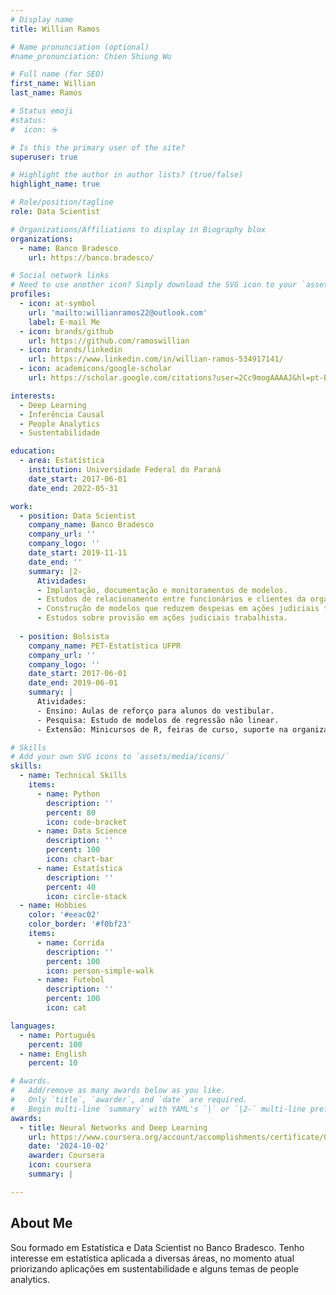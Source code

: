 ```yaml
---
# Display name
title: Willian Ramos

# Name pronunciation (optional)
#name_pronunciation: Chien Shiung Wu

# Full name (for SEO)
first_name: Willian
last_name: Ramos

# Status emoji
#status:
#  icon: ☕️

# Is this the primary user of the site?
superuser: true

# Highlight the author in author lists? (true/false)
highlight_name: true

# Role/position/tagline
role: Data Scientist

# Organizations/Affiliations to display in Biography blox
organizations:
  - name: Banco Bradesco
    url: https://banco.bradesco/

# Social network links
# Need to use another icon? Simply download the SVG icon to your `assets/media/icons/` folder.
profiles:
  - icon: at-symbol
    url: 'mailto:willianramos22@outlook.com'
    label: E-mail Me
  - icon: brands/github
    url: https://github.com/ramoswillian
  - icon: brands/linkedin
    url: https://www.linkedin.com/in/willian-ramos-534917141/
  - icon: academicons/google-scholar
    url: https://scholar.google.com/citations?user=2Cc9mogAAAAJ&hl=pt-BR

interests:
  - Deep Learning
  - Inferência Causal
  - People Analytics
  - Sustentabilidade

education:
  - area: Estatística
    institution: Universidade Federal do Paraná
    date_start: 2017-06-01
    date_end: 2022-05-31

work:
  - position: Data Scientist 
    company_name: Banco Bradesco
    company_url: ''
    company_logo: ''
    date_start: 2019-11-11
    date_end: ''
    summary: |2-
      Atividades:
      - Implantação, documentação e monitoramentos de modelos. 
      - Estudos de relacionamento entre funcionários e clientes da organização.
      - Construção de modelos que reduzem despesas em ações judiciais trabalhista. 
      - Estudos sobre provisão em ações judiciais trabalhista. 
      
  - position: Bolsista
    company_name: PET-Estatística UFPR
    company_url: ''
    company_logo: ''
    date_start: 2017-06-01
    date_end: 2019-06-01
    summary: |
      Atividades:
      - Ensino: Aulas de reforço para alunos do vestibular.
      - Pesquisa: Estudo de modelos de regressão não linear.
      - Extensão: Minicursos de R, feiras de curso, suporte na organização de eventos como RDay e RBras.

# Skills
# Add your own SVG icons to `assets/media/icons/`
skills:
  - name: Technical Skills
    items:
      - name: Python
        description: ''
        percent: 80
        icon: code-bracket
      - name: Data Science
        description: ''
        percent: 100
        icon: chart-bar
      - name: Estatística
        description: ''
        percent: 40
        icon: circle-stack
  - name: Hobbies
    color: '#eeac02'
    color_border: '#f0bf23'
    items:
      - name: Corrida
        description: ''
        percent: 100
        icon: person-simple-walk
      - name: Futebol
        description: ''
        percent: 100
        icon: cat

languages:
  - name: Português
    percent: 100
  - name: English
    percent: 10

# Awards.
#   Add/remove as many awards below as you like.
#   Only `title`, `awarder`, and `date` are required.
#   Begin multi-line `summary` with YAML's `|` or `|2-` multi-line prefix and indent 2 spaces below.
awards:
  - title: Neural Networks and Deep Learning
    url: https://www.coursera.org/account/accomplishments/certificate/0FW5X96CDU3V
    date: '2024-10-02'
    awarder: Coursera
    icon: coursera
    summary: |

---
```


## About Me

Sou formado em Estatística e Data Scientist no Banco Bradesco. Tenho interesse em estatística aplicada a diversas áreas, no momento atual priorizando aplicações em sustentabilidade e alguns temas de people analytics.          












